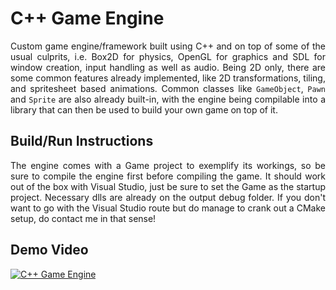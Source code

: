 # C++ Game Engine
<p align="justify">
 Custom game engine/framework built using C++ and on top of some of the usual culprits, i.e. Box2D for physics, OpenGL for graphics and SDL for window creation, input handling as well as audio. Being 2D only, there are 
 some common features already implemented, like 2D transformations, tiling, and spritesheet based animations. Common classes like <code>GameObject</code>, <code>Pawn</code> and <code>Sprite</code> are also already 
 built-in, with the engine being compilable into a library that can then be used to build your own game on top of it.
</p>

## Build/Run Instructions
<p align="justify">
 The engine comes with a Game project to exemplify its workings, so be sure to compile the engine first before compiling the game. It should work out of the box with Visual Studio, just be sure to set the Game as the 
 startup project. Necessary dlls are already on the output debug folder. If you don't want to go with the Visual Studio route but do manage to crank out a CMake setup, do contact me in that sense! 
</p>

## Demo Video
[![ C++ Game Engine](https://img.youtube.com/vi/YrV5QRa83ns/0.jpg)](https://www.youtube.com/watch?v=YrV5QRa83ns)
